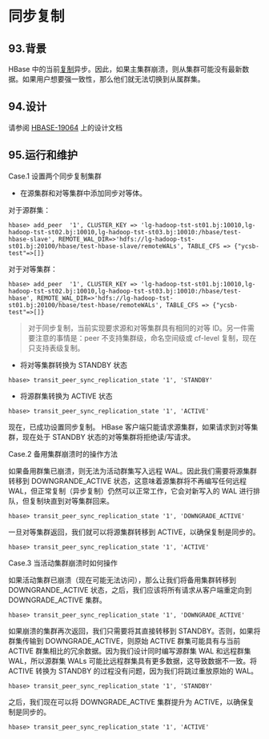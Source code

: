 # 同步复制

## 93.背景

HBase 中的当前[复制](#_cluster_replication)异步。因此，如果主集群崩溃，则从集群可能没有最新数据。如果用户想要强一致性，那么他们就无法切换到从属群集。

## 94.设计

请参阅 [HBASE-19064](https://issues.apache.org/jira/browse/HBASE-19064) 上的设计文档

## 95.运行和维护

Case.1 设置两个同步复制集群

*   在源集群和对等集群中添加同步对等体。

对于源群集：

```
hbase> add_peer  '1', CLUSTER_KEY => 'lg-hadoop-tst-st01.bj:10010,lg-hadoop-tst-st02.bj:10010,lg-hadoop-tst-st03.bj:10010:/hbase/test-hbase-slave', REMOTE_WAL_DIR=>'hdfs://lg-hadoop-tst-st01.bj:20100/hbase/test-hbase-slave/remoteWALs', TABLE_CFS => {"ycsb-test"=>[]} 
```

对于对等集群：

```
hbase> add_peer  '1', CLUSTER_KEY => 'lg-hadoop-tst-st01.bj:10010,lg-hadoop-tst-st02.bj:10010,lg-hadoop-tst-st03.bj:10010:/hbase/test-hbase', REMOTE_WAL_DIR=>'hdfs://lg-hadoop-tst-st01.bj:20100/hbase/test-hbase/remoteWALs', TABLE_CFS => {"ycsb-test"=>[]} 
```

> 对于同步复制，当前实现要求源和对等集群具有相同的对等 ID。另一件需要注意的事情是：peer 不支持集群级，命名空间级或 cf-level 复制，现在只支持表级复制。

*   将对等集群转换为 STANDBY 状态

```
hbase> transit_peer_sync_replication_state '1', 'STANDBY' 
```

*   将源群集转换为 ACTIVE 状态

```
hbase> transit_peer_sync_replication_state '1', 'ACTIVE' 
```

现在，已成功设置同步复制。 HBase 客户端只能请求源集群，如果请求到对等集群，现在处于 STANDBY 状态的对等集群将拒绝读/写请求。

Case.2 备用集群崩溃时的操作方法

如果备用群集已崩溃，则无法为活动群集写入远程 WAL。因此我们需要将源集群转移到 DOWNGRANDE_ACTIVE 状态，这意味着源集群将不再编写任何远程 WAL，但正常复制（异步复制）仍然可以正常工作，它会对新写入的 WAL 进行排队，但复制块直到对等集群回来。

```
hbase> transit_peer_sync_replication_state '1', 'DOWNGRADE_ACTIVE' 
```

一旦对等集群返回，我们就可以将源集群转移到 ACTIVE，以确保复制是同步的。

```
hbase> transit_peer_sync_replication_state '1', 'ACTIVE' 
```

Case.3 当活动集群崩溃时如何操作

如果活动集群已崩溃（现在可能无法访问），那么让我们将备用集群转移到 DOWNGRANDE_ACTIVE 状态，之后，我们应该将所有请求从客户端重定向到 DOWNGRADE_ACTIVE 集群。

```
hbase> transit_peer_sync_replication_state '1', 'DOWNGRADE_ACTIVE' 
```

如果崩溃的集群再次返回，我们只需要将其直接转移到 STANDBY。否则，如果将群集传输到 DOWNGRADE_ACTIVE，则原始 ACTIVE 群集可能具有与当前 ACTIVE 群集相比的冗余数据。因为我们设计同时编写源群集 WAL 和远程群集 WAL，所以源群集 WALs 可能比远程群集具有更多数据，这导致数据不一致。将 ACTIVE 转换为 STANDBY 的过程没有问题，因为我们将跳过重放原始的 WAL。

```
hbase> transit_peer_sync_replication_state '1', 'STANDBY' 
```

之后，我们现在可以将 DOWNGRADE_ACTIVE 集群提升为 ACTIVE，以确保复制是同步的。

```
hbase> transit_peer_sync_replication_state '1', 'ACTIVE' 
```